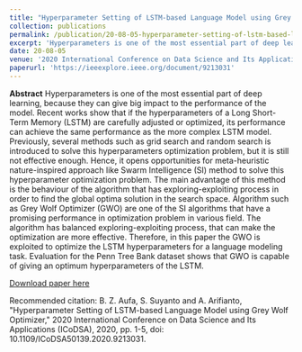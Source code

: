```yaml
---
title: "Hyperparameter Setting of LSTM-based Language Model using Grey Wolf Optimizer,"
collection: publications
permalink: /publication/20-08-05-hyperparameter-setting-of-lstm-based-language-model-using-grey-wolf-optimizer,
excerpt: 'Hyperparameters is one of the most essential part of deep learning, because they can give big impact to the performance of the model. Recent works show that if the hyperparameters of a Long Short-Term Memory (LSTM) are carefully adjusted or optimized, its performance can achieve the same performance ...'
date: 20-08-05
venue: '2020 International Conference on Data Science and Its Applications (ICoDSA)'
paperurl: 'https://ieeexplore.ieee.org/document/9213031'
---
```

<b>Abstract</b>
Hyperparameters is one of the most essential part of deep learning, because they can give big impact to the performance of the model. Recent works show that if the hyperparameters of a Long Short-Term Memory (LSTM) are carefully adjusted or optimized, its performance can achieve the same performance as the more complex LSTM model. Previously, several methods such as grid search and random search is introduced to solve this hyperparameters optimization problem, but it is still not effective enough. Hence, it opens opportunities for meta-heuristic nature-inspired approach like Swarm Intelligence (SI) method to solve this hyperparameter optimization problem. The main advantage of this method is the behaviour of the algorithm that has exploring-exploiting process in order to find the global optima solution in the search space. Algorithm such as Grey Wolf Optimizer (GWO) are one of the SI algorithms that have a promising performance in optimization problem in various field. The algorithm has balanced exploring-exploiting process, that can make the optimization are more effective. Therefore, in this paper the GWO is exploited to optimize the LSTM hyperparameters for a language modeling task. Evaluation for the Penn Tree Bank dataset shows that GWO is capable of giving an optimum hyperparameters of the LSTM.

[Download paper here](https://drive.google.com/file/d/1Xfv5rJMol8e_iTepGUht2rFfDyFoS1m_/view)

Recommended citation: B. Z. Aufa, S. Suyanto and A. Arifianto, "Hyperparameter Setting of LSTM-based Language Model using Grey Wolf Optimizer," 2020 International Conference on Data Science and Its Applications (ICoDSA), 2020, pp. 1-5, doi: 10.1109/ICoDSA50139.2020.9213031.